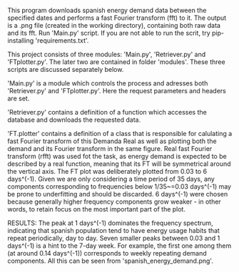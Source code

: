 This program downloads spanish energy demand data between the specified dates and performs a fast Fourier transform (fft) to it. The output is a .png file (created in the working directory), containing both raw data and its fft.
Run 'Main.py' script.
If you are not able to run the scrit, try pip-installing 'requirements.txt'.

This project consists of three modules: 'Main.py', 'Retriever.py' and 'FTplotter.py'. The later two are contained in folder 'modules'. These three scripts are discussed separately below.

'Main.py'     is a module which controls the process and adresses both 'Retriever.py' and 'FTplotter.py'. Here the request parameters and headers are set.

'Retriever.py'     contains a definition of a function which accesses the database and downloads the requested data.

'FT.plotter'     contains a definition of a class that is responsible for calulating a fast Fourier transform of this Demanda Real as well as plotting both the demand and its Fourier transform in the same figure. Real fast Fourier transform (rfft) was used fot the task, as energy demand is expected to be described by a real function, meaning that its FT will be symmetrical around the vertical axis. The FT plot was deliberately plotted from 0.03 to 6 days^(-1). Given we are only considering a time period of 35 days, any components corresponding to frequencies below 1/35~=0.03 days^(-1) may be prone to underfitting and should be discarded. 6 days^(-1) were chosen because generally higher frequency components grow weaker - in other words, to retain focus on the most important part of the plot.


RESULTS:
The peak at 1 days^(-1) dominates the frequency spectrum, indicating that spanish population tend to have energy usage habits that repeat periodically, day to day. Seven smaller peaks between 0.03 and 1 days^(-1) is a hint to the 7-day week. For example, the first one among them (at around 0.14 days^(-1)) corresponds to weekly repeating demand components. All this can be seen from 'spanish_energy_demand.png'.
